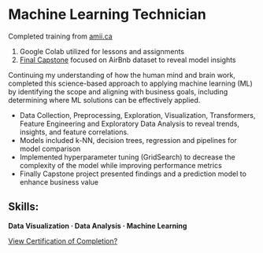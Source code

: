 # Machine Learning Technician

Completed training from [amii.ca](https://www.amii.ca/training/ml-tech-course/)

1. Google Colab utilized for lessons and assignments
2. [Final Capstone](https://github.com/cboyda/MachineLearning/blob/main/Capstone/readme) focused on AirBnb dataset to reveal model insights

Continuing my understanding of how the human mind and brain work, completed this science-based approach to applying machine learning (ML) by identifying the scope and aligning with business goals, including determining where ML solutions can be effectively applied.

* Data Collection, Preprocessing, Exploration, Visualization, Transformers, Feature Engineering and Exploratory Data Analysis to reveal trends, insights, and feature correlations. 
* Models included k-NN, decision trees, regression and pipelines for model comparison
* Implemented hyperparameter tuning (GridSearch) to decrease the complexity of the model while improving performance metrics
* Finally Capstone project presented findings and a prediction model to enhance business value


## Skills: 
**Data Visualization · Data Analysis · Machine Learning**

  [View Certification of Completion?](https://www.credential.net/63baef96-a91c-40b5-9e9c-f09c0be3b70f)
